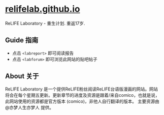# [relifelab.github.io](https://relifelab.github.io)
ReLIFE Laboratory - 重生计划. 重返17岁. 

## Guide 指南
 - 点击 `<labreport>` 即可阅读报告
 - 点击 `<labforum>` 即可浏览此网站的贴吧帖子

## About 关于
ReLIFE Laboratory 是一个提供ReLIFE粉丝阅读ReLIFE台语版漫画的网站。网站将会在每个星期五更新。更新章节的进度及资源是跟着/来自comico，也就是说，此网站使用的资源都是官方版本 (comico)，非他人自行翻译的版本。
主要资源由@亦梦人生亦梦人 提供。
